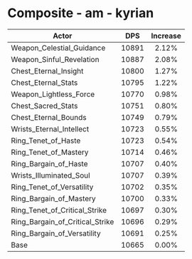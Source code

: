 # Composite - am - kyrian
| Actor | DPS | Increase |
|---|:---:|:---:|
|Weapon_Celestial_Guidance|10891|2.12%|
|Weapon_Sinful_Revelation|10887|2.08%|
|Chest_Eternal_Insight|10800|1.27%|
|Chest_Eternal_Stats|10795|1.22%|
|Weapon_Lightless_Force|10770|0.98%|
|Chest_Sacred_Stats|10751|0.80%|
|Chest_Eternal_Bounds|10749|0.79%|
|Wrists_Eternal_Intellect|10723|0.55%|
|Ring_Tenet_of_Haste|10723|0.54%|
|Ring_Tenet_of_Mastery|10714|0.46%|
|Ring_Bargain_of_Haste|10707|0.40%|
|Wrists_Illuminated_Soul|10707|0.39%|
|Ring_Tenet_of_Versatility|10702|0.35%|
|Ring_Bargain_of_Mastery|10700|0.33%|
|Ring_Tenet_of_Critical_Strike|10697|0.30%|
|Ring_Bargain_of_Critical_Strike|10696|0.29%|
|Ring_Bargain_of_Versatility|10691|0.25%|
|Base|10665|0.00%|
